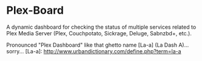 # Plex-Board
A dynamic dashboard for checking the status of multiple services related to Plex Media Server (Plex, Couchpotato, Sickrage, Deluge, Sabnzbd+, etc.). 

Pronounced "Plex Dashboard" like that ghetto name [La-a] (La Dash A)... sorry... 
[La-a]: http://www.urbandictionary.com/define.php?term=la-a
